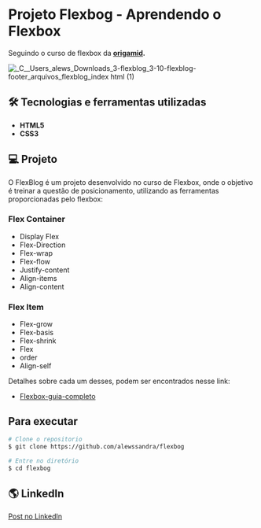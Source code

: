 #  Projeto Flexbog - Aprendendo o Flexbox 

Seguindo o curso de flexbox da **[origamid](https://www.origamid.com/curso/css-flexbox/).**


![_C__Users_alews_Downloads_3-flexblog_3-10-flexblog-footer_arquivos_flexblog_index html (1)](https://user-images.githubusercontent.com/56393487/136264610-e04d9917-852f-4c20-9a9b-d3df3ebacf84.png)


## 🛠️ Tecnologias e ferramentas utilizadas

-   **HTML5**
-   **CSS3**

## 💻 Projeto

O FlexBlog é um projeto desenvolvido no curso de Flexbox, onde o objetivo é treinar a questão de posicionamento, utilizando as ferramentas proporcionadas pelo flexbox:

### Flex Container

- Display Flex
- Flex-Direction
- Flex-wrap
- Flex-flow
- Justify-content
- Align-items
- Align-content

### Flex Item
- Flex-grow
- Flex-basis
- Flex-shrink
- Flex
- order
- Align-self

Detalhes sobre cada um desses, podem ser encontrados nesse link:

- [Flexbox-guia-completo](https://origamid.com/projetos/flexbox-guia-completo/)

## Para executar

```bash
# Clone o repositorio
$ git clone https://github.com/alewssandra/flexbog

# Entre no diretório
$ cd flexbog
```

## 🌎 LinkedIn

<a href="#">Post no LinkedIn</a>

